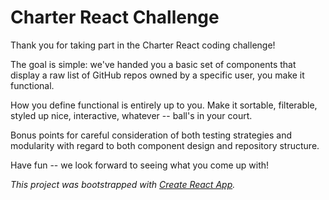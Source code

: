 # Charter React Challenge

Thank you for taking part in the Charter React coding challenge!

The goal is simple: we've handed you a basic set of components that display a raw list of GitHub repos owned by a
specific user, you make it functional.

How you define functional is entirely up to you. Make it sortable, filterable, styled up nice, interactive, whatever --
ball's in your court.

Bonus points for careful consideration of both testing strategies and modularity with regard to both component design
and repository structure.

Have fun -- we look forward to seeing what you come up with!

_This project was bootstrapped with [Create React App](https://github.com/facebookincubator/create-react-app)._
